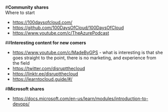 #**Community shares**<br>
Where to start<br>
* https://100daysofcloud.com/
* https://github.com/100DaysOfCloud/100DaysOfCloud
* https://www.youtube.com/c/TheAzurePodcast

##**Interesting content for new comers**<br>
* https://www.youtube.com/c/MadeByGPS - what is interesting is that she goes straight to the point, there is no marketing, and experience from the field
* https://twitter.com/disruptthecloud
* https://linktr.ee/disruptthecloud
* https://learntocloud.guide/#/


#**Microsoft shares**<br>
* https://docs.microsoft.com/en-us/learn/modules/introduction-to-devops/
